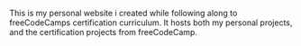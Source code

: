 This is my personal website i created while following along to freeCodeCamps certification curriculum. It hosts both my personal projects, and the certification projects from freeCodeCamp.
